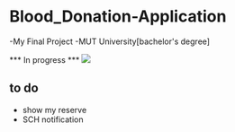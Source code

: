 # Blood_Donation-Application
-My Final Project
-MUT University[bachelor's degree]

*** In progress ***
![](https://us-central1-progress-markdown.cloudfunctions.net/progress/70)





## to do 
- show my reserve
- SCH notification
